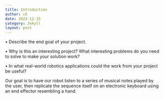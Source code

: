 ```yaml
---
title: Introduction
author: ck
date: 2022-12-15
category: Jekyll
layout: post
---
```


• Describe the end goal of your project.

• Why is this an interesting project? What interesting problems do you need to solve to make your
solution work?

• In what real-world robotics applications could the work from your project be useful?

Our goal is to have our robot listen to a series of musical notes played by the user, then replicate the sequence itself on an electronic keyboard using an end effector resembling a hand.

